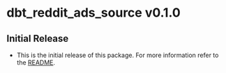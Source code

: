 # dbt_reddit_ads_source v0.1.0

## Initial Release
- This is the initial release of this package. For more information refer to the [README](/README.md).
